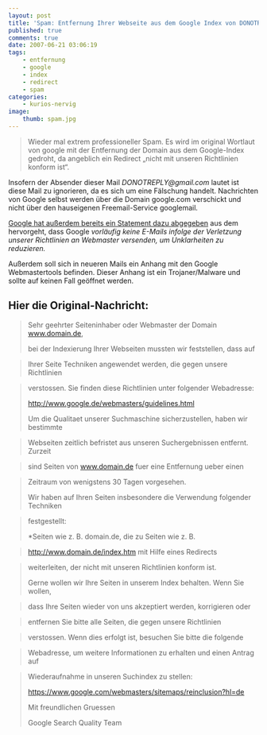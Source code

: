 ```yaml
---
layout: post
title: 'Spam: Entfernung Ihrer Webseite aus dem Google Index von DONOTREPLY@gmail.com'
published: true
comments: true
date: 2007-06-21 03:06:19
tags:
    - entfernung
    - google
    - index
    - redirect
    - spam
categories:
    - kurios-nervig
image:
    thumb: spam.jpg
---
```

> Wieder mal extrem professioneller Spam. Es wird im original Wortlaut von google mit der Entfernung der Domain aus dem Google-Index gedroht, da angeblich ein Redirect &#8222;nicht mit unseren Richtlinien konform ist&#8220;.



Insofern der Absender dieser Mail _DONOTREPLY@gmail.com_ lautet ist diese Mail zu ignorieren, da es sich um eine Fälschung handelt. Nachrichten von Google selbst werden über die Domain google.com verschickt und nicht über den hauseigenen Freemail-Service googlemail.

[Google hat außerdem bereits ein Statement dazu abgegeben][1] aus dem hervorgeht, dass Google _vorläufig keine E-Mails infolge der Verletzung unserer Richtlinien an Webmaster versenden, um Unklarheiten zu reduzieren._

Außerdem soll sich in neueren Mails ein Anhang mit den Google Webmastertools befinden. Dieser Anhang ist ein Trojaner/Malware und sollte auf keinen Fall geöffnet werden.

## Hier die Original-Nachricht:

> Sehr geehrter Seiteninhaber oder Webmaster der Domain www.domain.de,
> 
> bei der Indexierung Ihrer Webseiten mussten wir feststellen, dass auf
  
> Ihrer Seite Techniken angewendet werden, die gegen unsere Richtlinien
  
> verstossen. Sie finden diese Richtlinien unter folgender Webadresse:
> 
> http://www.google.de/webmasters/guidelines.html
> 
> Um die Qualitaet unserer Suchmaschine sicherzustellen, haben wir bestimmte
  
> Webseiten zeitlich befristet aus unseren Suchergebnissen entfernt. Zurzeit
  
> sind Seiten von www.domain.de fuer eine Entfernung ueber einen
  
> Zeitraum von wenigstens 30 Tagen vorgesehen.
> 
> Wir haben auf Ihren Seiten insbesondere die Verwendung folgender Techniken
  
> festgestellt:
> 
> *Seiten wie z. B. domain.de, die zu Seiten wie z. B.
  
> http://www.domain.de/index.htm mit Hilfe eines Redirects
  
> weiterleiten, der nicht mit unseren Richtlinien konform ist.
> 
> Gerne wollen wir Ihre Seiten in unserem Index behalten. Wenn Sie wollen,
  
> dass Ihre Seiten wieder von uns akzeptiert werden, korrigieren oder
  
> entfernen Sie bitte alle Seiten, die gegen unsere Richtlinien
  
> verstossen. Wenn dies erfolgt ist, besuchen Sie bitte die folgende
  
> Webadresse, um weitere Informationen zu erhalten und einen Antrag auf
  
> Wiederaufnahme in unseren Suchindex zu stellen:
> 
> https://www.google.com/webmasters/sitemaps/reinclusion?hl=de
> 
> Mit freundlichen Gruessen
> 
> Google Search Quality Team

 [1]: http://googlewebmastercentral-de.blogspot.com/2007/05/deutsche-webmaster-mit-falschen-penalty.html "Google Webmaster Blog öffnen"